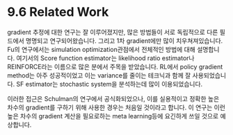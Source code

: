 # 9.6 Related Work

gradient 추정에 대한 연구는 잘 이루어졌지만, 많은 방법들이 서로 독립적으로 다른 필드에서 명명되고 연구되어왔습니다. 그리고 1차 gradient에만 많이 치우쳐져있습니다. Fu의 연구에서는 simulation optimization관점에서 전체적인 방법에 대해 설명합니다. 여기서의 Score function estimator는 likelihood ratio estimator나 REINFORCE라는 이름으로 많은 분에서 주목을 받았습니다. RL에서 policy gradient method는 아주 성공적이었고 이는 variance를 줄이는 테크닉과 함께 잘 사용되었습니다. SF estimator는 stochastic system을 분석하는데 많이 이용되었습니다.

 이러한 접근은 Schulman의 연구에서 공식화되었으나, 이를 실용적이고 정확한 높은 차수의 gradient를 구하기 위해 사용한 경우는 처음일 것이라고 합니다. 이 연구는 이런 높은 차수의 gradient 계산을 필요로하는 meta learning등에 요긴하게 쓰일 것으로 예상합니다.

